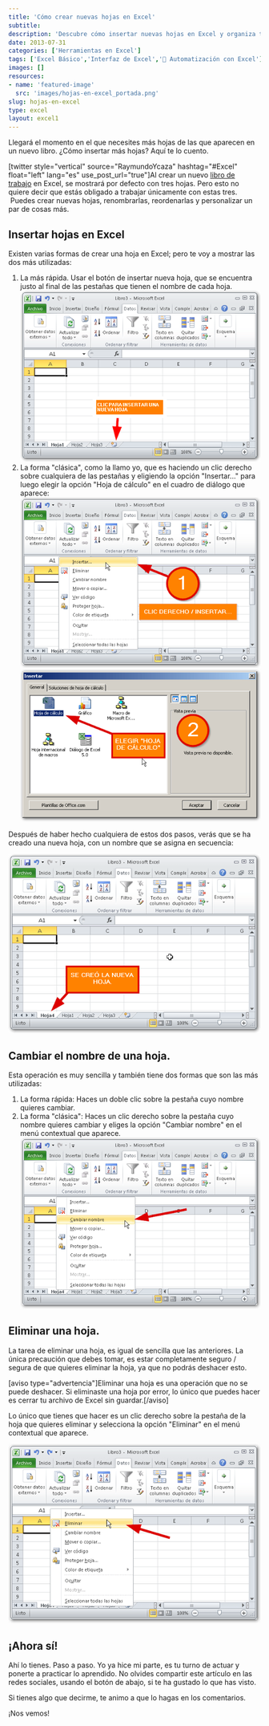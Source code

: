 ```yaml
---
title: 'Cómo crear nuevas hojas en Excel'
subtitle: 
description: 'Descubre cómo insertar nuevas hojas en Excel y organiza tu libro de trabajo de manera eficiente.'
date: 2013-07-31
categories: ['Herramientas en Excel']
tags: ['Excel Básico','Interfaz de Excel','🤖 Automatización con Excel']
images: []
resources: 
- name: 'featured-image'
  src: 'images/hojas-en-excel_portada.png'
slug: hojas-en-excel
type: excel
layout: excel1
---
```


Llegará el momento en el que necesites más hojas de las que aparecen en un nuevo libro. ¿Cómo insertar más hojas? Aquí te lo cuento.

\[twitter style="vertical" source="RaymundoYcaza" hashtag="#Excel" float="left" lang="es" use\_post\_url="true"\]Al crear un nuevo [libro de trabajo](http://raymundoycaza.com/celda-hoja-libro/ "¿Qué es un libro?") en Excel, se mostrará por defecto con tres hojas. Pero esto no quiere decir que estás obligado a trabajar únicamente con estas tres.  Puedes crear nuevas hojas, renombrarlas, reordenarlas y personalizar un par de cosas más.

## Insertar hojas en Excel

Existen varias formas de crear una hoja en Excel; pero te voy a mostrar las dos más utilizadas:

1. La más rápida. Usar el botón de insertar nueva hoja, que se encuentra justo al final de las pestañas que tienen el nombre de cada hoja.[![Hojas en Excel](images/hojas-en-excel-000037.png)](http://raymundoycaza.com/wp-content/uploads/hojas-en-excel-000037.png)
2. La forma "clásica", como la llamo yo, que es haciendo un clic derecho sobre cualquiera de las pestañas y eligiendo la opción "Insertar..." para luego elegir la opción "Hoja de cálculo" en el cuadro de diálogo que aparece:[![Hojas en Excel](images/20130730-hojas-en-excel-000038.png)](http://raymundoycaza.com/wp-content/uploads/20130730-hojas-en-excel-000038.png)[![Hojas en Excel](images/20130730-hojas-en-excel-000039.png)](http://raymundoycaza.com/wp-content/uploads/20130730-hojas-en-excel-000039.png)

Después de haber hecho cualquiera de estos dos pasos, verás que se ha creado una nueva hoja, con un nombre que se asigna en secuencia:

[![Hojas en Excel](images/20130730-hojas-en-excel-000040.png)](http://raymundoycaza.com/wp-content/uploads/20130730-hojas-en-excel-000040.png)

## Cambiar el nombre de una hoja.

Esta operación es muy sencilla y también tiene dos formas que son las más utilizadas:

1. La forma rápida: Haces un doble clic sobre la pestaña cuyo nombre quieres cambiar.
2. La forma "clásica": Haces un clic derecho sobre la pestaña cuyo nombre quieres cambiar y eliges la opción "Cambiar nombre" en el menú contextual que aparece.[![Hojas en Excel](images/20130730-hojas-en-excel-000041.png)](http://raymundoycaza.com/wp-content/uploads/20130730-hojas-en-excel-000041.png)

## Eliminar una hoja.

La tarea de eliminar una hoja, es igual de sencilla que las anteriores. La única precaución que debes tomar, es estar completamente seguro / segura de que quieres eliminar la hoja, ya que no podrás deshacer esto.

\[aviso type="advertencia"\]Eliminar una hoja es una operación que no se puede deshacer. Si eliminaste una hoja por error, lo único que puedes hacer es cerrar tu archivo de Excel sin guardar.\[/aviso\]

Lo único que tienes que hacer es un clic derecho sobre la pestaña de la hoja que quieres eliminar y selecciona la opción "Eliminar" en el menú contextual que aparece.

[![Hojas en Excel](images/20130730-hojas-en-excel-000042.png)](http://raymundoycaza.com/wp-content/uploads/20130730-hojas-en-excel-000042.png)

## ¡Ahora sí!

Ahí lo tienes. Paso a paso. Yo ya hice mi parte, es tu turno de actuar y ponerte a practicar lo aprendido. No olvides compartir este artículo en las redes sociales, usando el botón de abajo, si te ha gustado lo que has visto.

Si tienes algo que decirme, te animo a que lo hagas en los comentarios.

¡Nos vemos!
